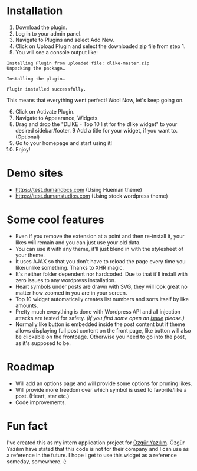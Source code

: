 # Installation

1. [Download](https://github.com/tkduman/dlike/archive/master.zip) the plugin.
2. Log in to your admin panel.
3. Navigate to Plugins and select Add New.
4. Click on Upload Plugin and select the downloaded zip file from step 1.
5. You will see a console output like:

```
Installing Plugin from uploaded file: dlike-master.zip
Unpacking the package…

Installing the plugin…

Plugin installed successfully.
```

This means that everything went perfect! Woo! Now, let's keep going on.

6. Click on Activate Plugin.
7. Navigate to Appearance, Widgets.
8. Drag and drop the "DLIKE - Top 10 list for the dlike widget" to your desired sidebar/footer.
9 Add a title for your widget, if you want to. (Optional)
10. Go to your homepage and start using it!
11. Enjoy!

# Demo sites

* https://test.dumandocs.com (Using Hueman theme)
* https://test.dumanstudios.com (Using stock wordpress theme)

# Some cool features

* Even if you remove the extension at a point and then re-install it, your likes will remain and you can just use your old data.
* You can use it with any theme, it'll just blend in with the stylesheet of your theme.
* It uses AJAX so that you don't have to reload the page every time you like/unlike something. Thanks to XHR magic.
* It's neither folder dependent nor hardcoded. Due to that it'll install with zero issues to any wordpress installation.
* Heart symbols under posts are drawn with SVG, they will look great no matter how zoomed in you are in your screen.
* Top 10 widget automatically creates list numbers and sorts itself by like amounts.
* Pretty much everything is done with Wordpress API and all injection attacks are tested for safety. _(If you find some open an [issue](https://github.com/tkduman/dlike/issues) please.)_
* Normally like button is embedded inside the post content but if theme allows displaying full post content on the front page, like button will also be clickable on the frontpage. Otherwise you need to go into the post, as it's supposed to be.

# Roadmap

* Will add an options page and will provide some options for pruning likes.
* Will provide more freedom over which symbol is used to favorite/like a post. (Heart, star etc.)
* Code improvements.

# Fun fact

I've created this as my intern application project for [Özgür Yazılım](https://ozguryazilim.com.tr). Özgür Yazılım have stated that this code is not for their company and I can use as a reference in the future. I hope I get to use this widget as a reference someday, somewhere. (:
